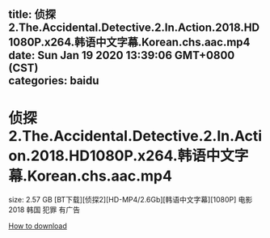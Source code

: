 
title: 侦探2.The.Accidental.Detective.2.In.Action.2018.HD1080P.x264.韩语中文字幕.Korean.chs.aac.mp4
date: Sun Jan 19 2020 13:39:06 GMT+0800 (CST)    
categories: baidu
---

# 侦探2.The.Accidental.Detective.2.In.Action.2018.HD1080P.x264.韩语中文字幕.Korean.chs.aac.mp4
size: 2.57 GB
 [BT下载][侦探2][HD-MP4/2.6Gb][韩语中文字幕][1080P] 电影 2018 韩国 犯罪 有广告
 

[How to download](https://bpcam.bemobtrk.com/go/2ceec3aa-1ca2-46d6-b9ff-aaa5c184517c?jno=899)